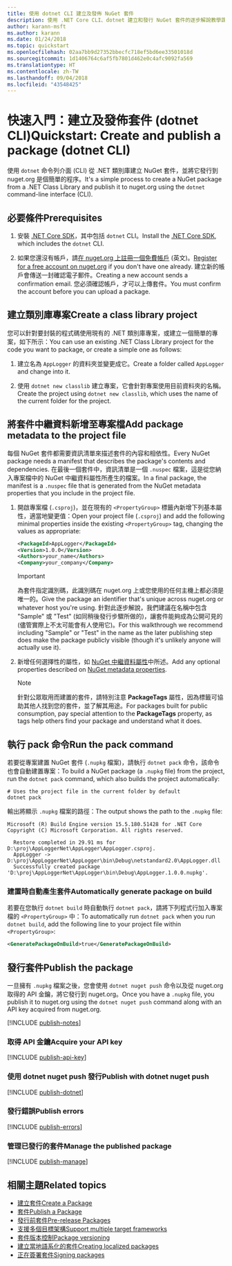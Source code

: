 ```yaml
---
title: 使用 dotnet CLI 建立及發佈 NuGet 套件
description: 使用 .NET Core CLI、dotnet 建立和發行 NuGet 套件的逐步解說教學課程。
author: karann-msft
ms.author: karann
ms.date: 01/24/2018
ms.topic: quickstart
ms.openlocfilehash: 02aa7bb9d27352bbecfc718ef5bd6ee33501018d
ms.sourcegitcommit: 1d1406764c6af5fb7801d462e0c4afc9092fa569
ms.translationtype: HT
ms.contentlocale: zh-TW
ms.lasthandoff: 09/04/2018
ms.locfileid: "43548425"
---
```

# <a name="quickstart-create-and-publish-a-package-dotnet-cli"></a><span data-ttu-id="481fd-103">快速入門：建立及發佈套件 (dotnet CLI)</span><span class="sxs-lookup"><span data-stu-id="481fd-103">Quickstart: Create and publish a package (dotnet CLI)</span></span>

<span data-ttu-id="481fd-104">使用 `dotnet` 命令列介面 (CLI) 從 .NET 類別庫建立 NuGet 套件，並將它發行到 nuget.org 是個簡單的程序。</span><span class="sxs-lookup"><span data-stu-id="481fd-104">It's a simple process to create a NuGet package from a .NET Class Library and publish it to nuget.org using the `dotnet` command-line interface (CLI).</span></span>

## <a name="prerequisites"></a><span data-ttu-id="481fd-105">必要條件</span><span class="sxs-lookup"><span data-stu-id="481fd-105">Prerequisites</span></span>

1. <span data-ttu-id="481fd-106">安裝 [.NET Core SDK](https://www.microsoft.com/net/download/)，其中包括 `dotnet` CLI。</span><span class="sxs-lookup"><span data-stu-id="481fd-106">Install the [.NET Core SDK](https://www.microsoft.com/net/download/), which includes the `dotnet` CLI.</span></span>

1. <span data-ttu-id="481fd-107">如果您還沒有帳戶，請[在 nuget.org 上註冊一個免費帳戶](https://www.nuget.org/users/account/LogOn?returnUrl=%2F) \(英文\)。</span><span class="sxs-lookup"><span data-stu-id="481fd-107">[Register for a free account on nuget.org](https://www.nuget.org/users/account/LogOn?returnUrl=%2F) if you don't have one already.</span></span> <span data-ttu-id="481fd-108">建立新的帳戶會傳送一封確認電子郵件。</span><span class="sxs-lookup"><span data-stu-id="481fd-108">Creating a new account sends a confirmation email.</span></span> <span data-ttu-id="481fd-109">您必須確認帳戶，才可以上傳套件。</span><span class="sxs-lookup"><span data-stu-id="481fd-109">You must confirm the account before you can upload a package.</span></span>

## <a name="create-a-class-library-project"></a><span data-ttu-id="481fd-110">建立類別庫專案</span><span class="sxs-lookup"><span data-stu-id="481fd-110">Create a class library project</span></span>

<span data-ttu-id="481fd-111">您可以針對要封裝的程式碼使用現有的 .NET 類別庫專案，或建立一個簡單的專案，如下所示：</span><span class="sxs-lookup"><span data-stu-id="481fd-111">You can use an existing .NET Class Library project for the code you want to package, or create a simple one as follows:</span></span>

1. <span data-ttu-id="481fd-112">建立名為 `AppLogger` 的資料夾並變更成它。</span><span class="sxs-lookup"><span data-stu-id="481fd-112">Create a folder called `AppLogger` and change into it.</span></span>

1. <span data-ttu-id="481fd-113">使用 `dotnet new classlib` 建立專案，它會針對專案使用目前資料夾的名稱。</span><span class="sxs-lookup"><span data-stu-id="481fd-113">Create the project using `dotnet new classlib`, which uses the name of the current folder for the project.</span></span>

## <a name="add-package-metadata-to-the-project-file"></a><span data-ttu-id="481fd-114">將套件中繼資料新增至專案檔</span><span class="sxs-lookup"><span data-stu-id="481fd-114">Add package metadata to the project file</span></span>

<span data-ttu-id="481fd-115">每個 NuGet 套件都需要資訊清單來描述套件的內容和相依性。</span><span class="sxs-lookup"><span data-stu-id="481fd-115">Every NuGet package needs a manifest that describes the package's contents and dependencies.</span></span> <span data-ttu-id="481fd-116">在最後一個套件中，資訊清單是一個 `.nuspec` 檔案，這是從您納入專案檔中的 NuGet 中繼資料屬性所產生的檔案。</span><span class="sxs-lookup"><span data-stu-id="481fd-116">In a final package, the manifest is a `.nuspec` file that is generated from the NuGet metadata properties that you include in the project file.</span></span>

1. <span data-ttu-id="481fd-117">開啟專案檔 (`.csproj`)，並在現有的 `<PropertyGroup>` 標籤內新增下列基本屬性，適當地變更值：</span><span class="sxs-lookup"><span data-stu-id="481fd-117">Open your project file (`.csproj`) and add the following minimal properties inside the existing `<PropertyGroup>` tag, changing the values as appropriate:</span></span>

    ```xml
    <PackageId>AppLogger</PackageId>
    <Version>1.0.0</Version>
    <Authors>your_name</Authors>
    <Company>your_company</Company>
    ```

    > [!Important]
    > <span data-ttu-id="481fd-118">為套件指定識別碼，此識別碼在 nuget.org 上或您使用的任何主機上都必須是唯一的。</span><span class="sxs-lookup"><span data-stu-id="481fd-118">Give the package an identifier that's unique across nuget.org or whatever host you're using.</span></span> <span data-ttu-id="481fd-119">針對此逐步解說，我們建議在名稱中包含 "Sample" 或 "Test" (如同稍後發行步驟所做的)，讓套件能夠成為公開可見的 (儘管實際上不太可能會有人使用它)。</span><span class="sxs-lookup"><span data-stu-id="481fd-119">For this walkthrough we recommend including "Sample" or "Test" in the name as the later publishing step does make the package publicly visible (though it's unlikely anyone will actually use it).</span></span>

1. <span data-ttu-id="481fd-120">新增任何選擇性的屬性，如 [NuGet 中繼資料屬性](/dotnet/core/tools/csproj#nuget-metadata-properties)中所述。</span><span class="sxs-lookup"><span data-stu-id="481fd-120">Add any optional properties described on [NuGet metadata properties](/dotnet/core/tools/csproj#nuget-metadata-properties).</span></span>

    > [!Note]
    > <span data-ttu-id="481fd-121">針對公眾取用而建置的套件，請特別注意 **PackageTags** 屬性，因為標籤可協助其他人找到您的套件，並了解其用途。</span><span class="sxs-lookup"><span data-stu-id="481fd-121">For packages built for public consumption, pay special attention to the **PackageTags** property, as tags help others find your package and understand what it does.</span></span>

## <a name="run-the-pack-command"></a><span data-ttu-id="481fd-122">執行 pack 命令</span><span class="sxs-lookup"><span data-stu-id="481fd-122">Run the pack command</span></span>

<span data-ttu-id="481fd-123">若要從專案建置 NuGet 套件 (`.nupkg` 檔案)，請執行 `dotnet pack` 命令，該命令也會自動建置專案：</span><span class="sxs-lookup"><span data-stu-id="481fd-123">To build a NuGet package (a `.nupkg` file) from the project, run the `dotnet pack` command, which also builds the project automatically:</span></span>

```cli
# Uses the project file in the current folder by default
dotnet pack
```

<span data-ttu-id="481fd-124">輸出將顯示 `.nupkg` 檔案的路徑：</span><span class="sxs-lookup"><span data-stu-id="481fd-124">The output shows the path to the `.nupkg` file:</span></span>

```output
Microsoft (R) Build Engine version 15.5.180.51428 for .NET Core
Copyright (C) Microsoft Corporation. All rights reserved.

  Restore completed in 29.91 ms for D:\proj\AppLoggerNet\AppLogger\AppLogger.csproj.
  AppLogger -> D:\proj\AppLoggerNet\AppLogger\bin\Debug\netstandard2.0\AppLogger.dll
  Successfully created package 'D:\proj\AppLoggerNet\AppLogger\bin\Debug\AppLogger.1.0.0.nupkg'.
```

### <a name="automatically-generate-package-on-build"></a><span data-ttu-id="481fd-125">建置時自動產生套件</span><span class="sxs-lookup"><span data-stu-id="481fd-125">Automatically generate package on build</span></span>

<span data-ttu-id="481fd-126">若要在您執行 `dotnet build` 時自動執行 `dotnet pack`，請將下列程式行加入專案檔的 `<PropertyGroup>` 中：</span><span class="sxs-lookup"><span data-stu-id="481fd-126">To automatically run `dotnet pack` when you run `dotnet build`, add the following line to your project file within `<PropertyGroup>`:</span></span>

```xml
<GeneratePackageOnBuild>true</GeneratePackageOnBuild>
```

## <a name="publish-the-package"></a><span data-ttu-id="481fd-127">發行套件</span><span class="sxs-lookup"><span data-stu-id="481fd-127">Publish the package</span></span>

<span data-ttu-id="481fd-128">一旦擁有 `.nupkg` 檔案之後，您會使用 `dotnet nuget push` 命令以及從 nuget.org 取得的 API 金鑰，將它發行到 nuget.org。</span><span class="sxs-lookup"><span data-stu-id="481fd-128">Once you have a `.nupkg` file, you publish it to nuget.org using the `dotnet nuget push` command along with an API key acquired from nuget.org.</span></span>

[!INCLUDE [publish-notes](includes/publish-notes.md)]

### <a name="acquire-your-api-key"></a><span data-ttu-id="481fd-129">取得 API 金鑰</span><span class="sxs-lookup"><span data-stu-id="481fd-129">Acquire your API key</span></span>

[!INCLUDE [publish-api-key](includes/publish-api-key.md)]

### <a name="publish-with-dotnet-nuget-push"></a><span data-ttu-id="481fd-130">使用 dotnet nuget push 發行</span><span class="sxs-lookup"><span data-stu-id="481fd-130">Publish with dotnet nuget push</span></span>

[!INCLUDE [publish-dotnet](includes/publish-dotnet.md)]

### <a name="publish-errors"></a><span data-ttu-id="481fd-131">發行錯誤</span><span class="sxs-lookup"><span data-stu-id="481fd-131">Publish errors</span></span>

[!INCLUDE [publish-errors](includes/publish-errors.md)]

### <a name="manage-the-published-package"></a><span data-ttu-id="481fd-132">管理已發行的套件</span><span class="sxs-lookup"><span data-stu-id="481fd-132">Manage the published package</span></span>

[!INCLUDE [publish-manage](includes/publish-manage.md)]

## <a name="related-topics"></a><span data-ttu-id="481fd-133">相關主題</span><span class="sxs-lookup"><span data-stu-id="481fd-133">Related topics</span></span>

- [<span data-ttu-id="481fd-134">建立套件</span><span class="sxs-lookup"><span data-stu-id="481fd-134">Create a Package</span></span>](../create-packages/creating-a-package.md)
- [<span data-ttu-id="481fd-135">套件</span><span class="sxs-lookup"><span data-stu-id="481fd-135">Publish a Package</span></span>](../create-packages/publish-a-package.md)
- [<span data-ttu-id="481fd-136">發行前套件</span><span class="sxs-lookup"><span data-stu-id="481fd-136">Pre-release Packages</span></span>](../create-packages/Prerelease-Packages.md)
- [<span data-ttu-id="481fd-137">支援多個目標架構</span><span class="sxs-lookup"><span data-stu-id="481fd-137">Support multiple target frameworks</span></span>](../create-packages/supporting-multiple-target-frameworks.md)
- [<span data-ttu-id="481fd-138">套件版本控制</span><span class="sxs-lookup"><span data-stu-id="481fd-138">Package versioning</span></span>](../reference/package-versioning.md)
- [<span data-ttu-id="481fd-139">建立當地語系化的套件</span><span class="sxs-lookup"><span data-stu-id="481fd-139">Creating localized packages</span></span>](../create-packages/creating-localized-packages.md)
- [<span data-ttu-id="481fd-140">正在簽署套件</span><span class="sxs-lookup"><span data-stu-id="481fd-140">Signing packages</span></span>](../create-packages/Sign-a-package.md)
